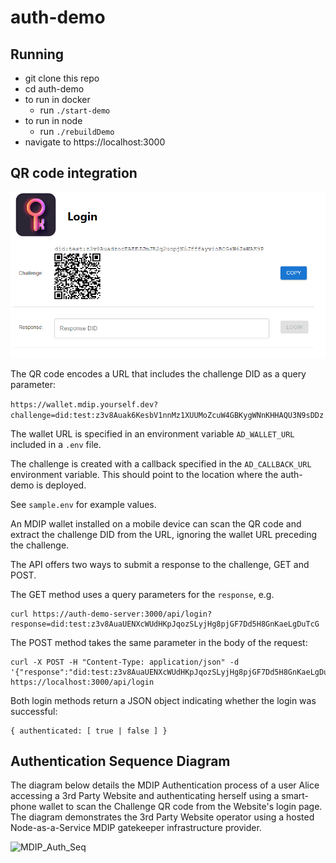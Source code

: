 # auth-demo

## Running

- git clone this repo
- cd auth-demo
- to run in docker
  - run `./start-demo`
- to run in node
  - run `./rebuildDemo`
- navigate to https://localhost:3000


## QR code integration

![login page](login.png)

The QR code encodes a URL that includes the challenge DID as a query parameter:

`https://wallet.mdip.yourself.dev?challenge=did:test:z3v8Auak6KesbV1nnMz1XUUMoZcuW4GBKygWNnKHHAQU3N9sDDz`

The wallet URL is specified in an environment variable `AD_WALLET_URL` included in a `.env` file.

The challenge is created with a callback specified in the `AD_CALLBACK_URL` environment variable. This should point to the location where the auth-demo is deployed.

See `sample.env` for example values.

An MDIP wallet installed on a mobile device can scan the QR code and extract the challenge DID from the URL, ignoring the wallet URL preceding the challenge.


The API offers two ways to submit a response to the challenge, GET and POST.

The GET method uses a query parameters for the `response`, e.g.

```
curl https://auth-demo-server:3000/api/login?response=did:test:z3v8AuaUENXcWUdHKpJqozSLyjHg8pjGF7Dd5H8GnKaeLgDuTcG
```

The POST method takes the same parameter in the body of the request:

```
curl -X POST -H "Content-Type: application/json" -d '{"response":"did:test:z3v8AuaUENXcWUdHKpJqozSLyjHg8pjGF7Dd5H8GnKaeLgDuTcG"}' https://localhost:3000/api/login
```

Both login methods return a JSON object indicating whether the login was successful:
```
{ authenticated: [ true | false ] }
```

## Authentication Sequence Diagram

The diagram below details the MDIP Authentication process of a user Alice accessing a 3rd Party Website and authenticating herself using a smart-phone wallet to scan the Challenge QR code from the Website's login page. The diagram demonstrates the 3rd Party Website operator using a hosted Node-as-a-Service MDIP gatekeeper infrastructure provider.

![MDIP_Auth_Seq](https://github.com/user-attachments/assets/064d1fbf-1d96-4284-b739-bd17e78d159b)
